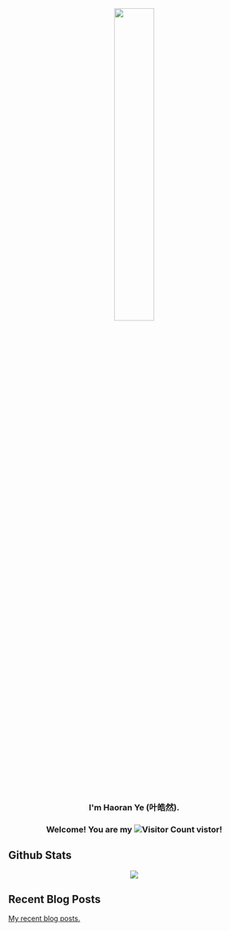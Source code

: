 <div align="center">
<img src="https://rishavanand.github.io/static/images/greetings.gif" align="center" style="width: 40%" />
</div>  
  

### <div align="center">I'm Haoran Ye (叶皓然).</div>  
### <div align="center"> Welcome! You are my ![Visitor Count](https://profile-counter.glitch.me/YeHaoran-KL/count.svg) vistor! </div>  
  
## Github Stats  
<div align="center"><img src="https://github-readme-stats.vercel.app/api?username=YeHaoran-KL&show_icons=true&count_private=true&hide_border=true" align="center" /></div>  

## Recent Blog Posts
[My recent blog posts.](https://www.zhihu.com/people/yhr-8-84/posts)


<!--
**YeHaoran-KL/YeHaoran-KL** is a ✨ _special_ ✨ repository because its `README.md` (this file) appears on your GitHub profile.

Here are some ideas to get you started:

- 🔭 I’m currently working on ...
- 🌱 I’m currently learning ...
- 👯 I’m looking to collaborate on ...
- 🤔 I’m looking for help with ...
- 💬 Ask me about ...
- 📫 How to reach me: ...
- 😄 Pronouns: ...
- ⚡ Fun fact: ...
-->
